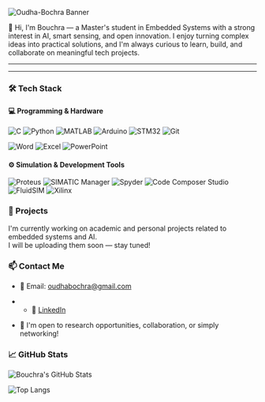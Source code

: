 ![Oudha-Bochra Banner](https://raw.githubusercontent.com/matyo91/github-profile-readme-generator/main/images/banner.png)


👋 Hi, I'm Bouchra — a Master's student in Embedded Systems with a strong interest in AI, smart sensing, and open innovation. I enjoy turning complex ideas into practical solutions, and I'm always curious to learn, build, and collaborate on meaningful tech projects.

---
---

### 🛠️ Tech Stack

#### 💻 Programming & Hardware

![C](https://img.shields.io/badge/C-blue?style=flat&logo=c)
![Python](https://img.shields.io/badge/Python-yellow?style=flat&logo=python)
![MATLAB](https://img.shields.io/badge/MATLAB-orange?style=flat&logo=mathworks)
![Arduino](https://img.shields.io/badge/Arduino-00979D?style=flat&logo=arduino)
![STM32](https://img.shields.io/badge/STM32-03234B?style=flat&logo=arm)
![Git](https://img.shields.io/badge/Git-F05032?style=flat&logo=git)

![Word](https://img.shields.io/badge/Word-2B579A?style=flat&logo=microsoftword&logoColor=white)
![Excel](https://img.shields.io/badge/Excel-217346?style=flat&logo=microsoftexcel&logoColor=white)
![PowerPoint](https://img.shields.io/badge/PowerPoint-B7472A?style=flat&logo=microsoftpowerpoint&logoColor=white)

#### ⚙️ Simulation & Development Tools

![Proteus](https://img.shields.io/badge/Proteus-2E86C1?style=flat&logo=visualstudio&logoColor=white)
![SIMATIC Manager](https://img.shields.io/badge/SIMATIC_Manager_(Step7)-117A65?style=flat&logo=siemens&logoColor=white)
![Spyder](https://img.shields.io/badge/Spyder_IDE-B53471?style=flat&logo=python&logoColor=white)
![Code Composer Studio](https://img.shields.io/badge/Code_Composer_Studio-5D6D7E?style=flat&logo=texasinstruments&logoColor=white)
![FluidSIM](https://img.shields.io/badge/FluidSIM-B03A2E?style=flat&logo=bosch&logoColor=white)
![Xilinx](https://img.shields.io/badge/Xilinx-8E44AD?style=flat&logo=xilinx&logoColor=white)



### 🚀 Projects

I'm currently working on academic and personal projects related to embedded systems and AI.  
I will be uploading them soon — stay tuned!


### 📫 Contact Me

- 📧 Email: oudhabochra@gmail.com
- - 💼 [LinkedIn](https://www.linkedin.com/in/oudha-bochra)

- 💬 I'm open to research opportunities, collaboration, or simply networking!
  

### 📈 GitHub Stats

![Bouchra's GitHub Stats](https://github-readme-stats.vercel.app/api?username=oudha-bochra&show_icons=true&theme=tokyonight&hide=prs)

![Top Langs](https://github-readme-stats.vercel.app/api/top-langs/?username=oudha-bochra&layout=compact&theme=tokyonight)

